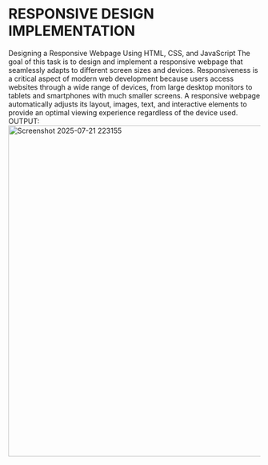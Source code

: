 #  RESPONSIVE DESIGN IMPLEMENTATION
Designing a Responsive Webpage Using HTML, CSS, and JavaScript The goal of this task is to design and implement a responsive webpage that seamlessly adapts to different screen sizes and devices. Responsiveness is a critical aspect of modern web development because users access websites through a wide range of devices, from large desktop monitors to tablets and smartphones with much smaller screens. A responsive webpage automatically adjusts its layout, images, text, and interactive elements to provide an optimal viewing experience regardless of the device used.
OUTPUT:
<img width="1118" height="662" alt="Screenshot 2025-07-21 223155" src="https://github.com/user-attachments/assets/6cd56d09-fdfe-448a-b199-696492e6a1d4" />
